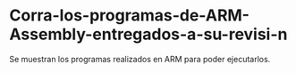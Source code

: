 # Corra-los-programas-de-ARM-Assembly-entregados-a-su-revisi-n
Se muestran los programas realizados en ARM para poder ejecutarlos. 
